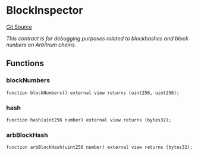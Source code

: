 # BlockInspector
[Git Source](https://github.com//PermissionlessGames/degen-casino/blob/22309111ceb3a063b3a75ee9357ecc503a2827a1/src/BlockInspector.sol)

*This contract is for debugging purposes related to blockhashes and block nunbers on Arbitrum chains.*


## Functions
### blockNumbers


```solidity
function blockNumbers() external view returns (uint256, uint256);
```

### hash


```solidity
function hash(uint256 number) external view returns (bytes32);
```

### arbBlockHash


```solidity
function arbBlockHash(uint256 number) external view returns (bytes32);
```

